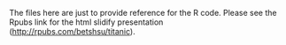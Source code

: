 The files here are just to provide reference for the R code.  Please see the Rpubs link for the html slidify presentation (http://rpubs.com/betshsu/titanic).
